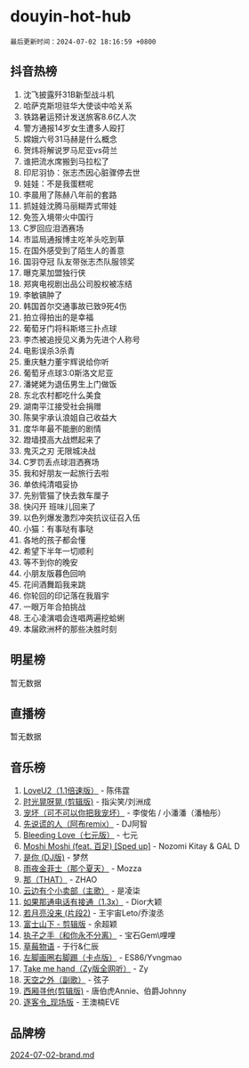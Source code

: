 # douyin-hot-hub

`最后更新时间：2024-07-02 18:16:59 +0800`

## 抖音热榜

1. 沈飞披露歼31B新型战斗机
1. 哈萨克斯坦驻华大使谈中哈关系
1. 铁路暑运预计发送旅客8.6亿人次
1. 警方通报14岁女生遭多人殴打
1. 嫦娥六号31马赫是什么概念
1. 贺炜将解说罗马尼亚vs荷兰
1. 谁把流水席搬到马拉松了
1. 印尼羽协：张志杰因心脏骤停去世
1. 娃娃：不是我蛋糕呢
1. 李晨用了陈赫八年前的套路
1. 抓娃娃沈腾马丽糊弄式带娃
1. 免签入境带火中国行
1. C罗回应泪洒赛场
1. 市监局通报博主吃羊头吃到草
1. 在国外感受到了陌生人的善意
1. 国羽夺冠 队友带张志杰队服领奖
1. 曝克莱加盟独行侠
1. 郑爽电视剧出品公司股权被冻结
1. 李敏镐肿了
1. 韩国首尔交通事故已致9死4伤
1. 拍立得拍出的是幸福
1. 葡萄牙门将科斯塔三扑点球
1. 李杰被追授见义勇为先进个人称号
1. 电影误杀3杀青
1. 重庆魅力董宇辉说给你听
1. 葡萄牙点球3:0斯洛文尼亚
1. 潘姥姥为退伍男生上门做饭
1. 东北农村都吃什么美食
1. 湖南平江接受社会捐赠
1. 陈昊宇承认浪姐自己收益大
1. 度华年最不能删的剧情
1. 蹬墙摸高大战燃起来了
1. 鬼灭之刃 无限城决战
1. C罗罚丢点球泪洒赛场
1. 我和好朋友一起旅行去啦
1. 单依纯清唱妥协
1. 先别管猫了快去救车厘子
1. 快闪开 班味儿回来了
1. 以色列爆发激烈冲突抗议征召入伍
1. 小猫：有事哒有事哒
1. 各地的孩子都会懂
1. 希望下半年一切顺利
1. 等不到你的晚安
1. 小朋友版暮色回响
1. 花间酒舞蹈我来跳
1. 你轮回的印记落在我眉宇
1. 一眼万年合拍挑战
1. 王心凌演唱会连唱两遍挖蛤蜊
1. 本届欧洲杯的那些决胜时刻

## 明星榜

暂无数据

## 直播榜

暂无数据

## 音乐榜

1. [LoveU2（1.1倍速版）](https://sf5-hl-cdn-tos.douyinstatic.com/obj/tos-cn-ve-2774/oQMeDffLaEmgMwgCOEMAFCI6INzoFPgWdD0rsa) - 陈伟霆
1. [时光晃呀晃 (剪辑版)](https://sf5-hl-cdn-tos.douyinstatic.com/obj/tos-cn-ve-2774/o8ACeQem3gwI1x3GIYGAfKG0LJebKFRJDwRwyW) - 指尖笑/刘洲成
1. [宠坏（可不可以你把我宠坏）](https://sf5-hl-cdn-tos.douyinstatic.com/obj/tos-cn-ve-2774/ocWI8ft2gd0rAfXKzvKGeMQM6fVLTLfA8UJzwl) - 李俊佑 / 小潘潘（潘柚彤）
1. [先说谎的人（阿布remix）](https://sf3-cdn-tos.douyinstatic.com/obj/tos-cn-ve-2774/owQtOFmAzBgxBKDOYfeCTQTgE9cDORrOQqmCZy) - DJ阿智
1. [Bleeding Love（七元版）](https://sf5-hl-cdn-tos.douyinstatic.com/obj/tos-cn-ve-2774/oEgC9eZFHQ1MfSRnrfkzFp8AayDWqAQMABBgUs) - 七元
1. [Moshi Moshi (feat. 百足) [Sped up]](https://sf3-cdn-tos.douyinstatic.com/obj/tos-cn-ve-2774/ocCPFQcXJLeroaIdQLIGAoeeYM3OAUYGDguHXz) - Nozomi Kitay & GAL D
1. [是你 (DJ版)](https://sf3-cdn-tos.douyinstatic.com/obj/tos-cn-ve-2774/1ec766e572b34c42853ce6315d426850) - 梦然
1. [雨夜金菲士（那个夏天）](https://sf5-hl-cdn-tos.douyinstatic.com/obj/tos-cn-ve-2774/osPmPLDWQBBE2Z6bftCgYwkFaF4pEYEneXaZQs) - Mozza
1. [那（THAT）](https://sf5-hl-cdn-tos.douyinstatic.com/obj/tos-cn-ve-2774/oIIWGeBZCnlGx9tl0gFlCfwlQbj7QWAD8HYAGg) - ZHAO
1. [云边有个小卖部（主歌）](https://sf5-hl-cdn-tos.douyinstatic.com/obj/tos-cn-ve-2774/okvgzOZylLA4WYUHkAhpy5DrCiqAmBjiMIkJp) - 是凌柒
1. [如果那通电话有接通（1.3x）](https://sf3-cdn-tos.douyinstatic.com/obj/tos-cn-ve-2774/ocJeJKhUhAJG8EYZiEFfGFAPkD3beMQ5mwDv1e) - Dior大颖
1. [若月亮没来 (片段2)](https://sf5-hl-cdn-tos.douyinstatic.com/obj/tos-cn-ve-2774/ocQavLLjkCOeDxGyYeIMGgNAIwJ0QXE1Ve3Fzv) - 王宇宙Leto/乔浚丞
1. [富士山下 - 剪辑版](https://sf3-cdn-tos.douyinstatic.com/obj/tos-cn-ve-2774/o4QGmeUZhQXvtC5BDkogeQni8WbdCBUJEYI12v) - 余超颖
1. [执子之手（和你永不分离）](https://sf5-hl-cdn-tos.douyinstatic.com/obj/tos-cn-ve-2774/oU4mUWISThYfqtA61VOl8PAQGeK2LGGQfFCZfY) - 宝石Gem\哩哩
1. [草莓物语](https://sf5-hl-cdn-tos.douyinstatic.com/obj/tos-cn-ve-2774/okynhJ7jEAIIZBfsLgYMEI8QC3WbQNN66RKzhT) - 于行&仁辰
1. [左脚画圈右脚踢（卡点版）](https://sf5-hl-cdn-tos.douyinstatic.com/obj/tos-cn-ve-2774/oAoAIr8BJv8B7W4CEBMsaSfDWrAiF4izwIDMJg) - ES86/Yvngmao
1. [Take me hand（Zy版全网听）](https://sf5-hl-cdn-tos.douyinstatic.com/obj/tos-cn-ve-2774/owyUoUuVpA1I7BiszAYMSqbGseWQw8P7Ea2BiR) - Zy
1. [天空之外（副歌）](https://sf3-cdn-tos.douyinstatic.com/obj/tos-cn-ve-2774/oAYn0BTp8jS8iSyZSHMUWAikyvAWI1c7aiJTr) - 弦子
1. [西厢寻他(剪辑版)](https://sf3-cdn-tos.douyinstatic.com/obj/tos-cn-ve-2774/oUsAVfAQKlRNxEv5qxvIB8o5qmIWUcXbzJKJhw) - 唐伯虎Annie、伯爵Johnny
1. [逐客令_现场版](https://sf5-hl-cdn-tos.douyinstatic.com/obj/tos-cn-ve-2774/okjvqFftEMAIgLPvI8f4MT5CZVyxmDQdBOwjBv) - 王澳楠EVE

## 品牌榜

[2024-07-02-brand.md](2024-07-02-brand.md)
